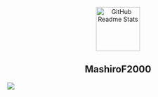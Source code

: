 <p align="center">
 <img width="100px" src="https://res.cloudinary.com/anuraghazra/image/upload/v1594908242/logo_ccswme.svg" align="center" alt="GitHub Readme Stats" />
 <h2 align="center">MashiroF2000</h2>
 <a href="https://github.com/Mashiro2000">
   <img src="https://github-readme-stats.vercel.app/api?username=Mashiro2000&theme=vue&show_icons=true"/>
 </a>
</p>
